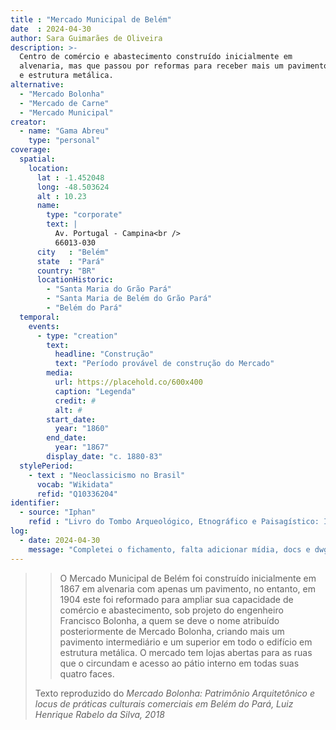 ```yaml
---
title : "Mercado Municipal de Belém"
date  : 2024-04-30
author: Sara Guimarães de Oliveira
description: >-
  Centro de comércio e abastecimento construído inicialmente em
  alvenaria, mas que passou por reformas para receber mais um pavimento
  e estrutura metálica.
alternative:
  - "Mercado Bolonha"
  - "Mercado de Carne"
  - "Mercado Municipal"
creator:
  - name: "Gama Abreu"
    type: "personal"
coverage:
  spatial:
    location:
      lat : -1.452048 
      long: -48.503624
      alt : 10.23 
      name:
        type: "corporate"
        text: |
          Av. Portugal - Campina<br />
          66013-030
      city   : "Belém"
      state  : "Pará"
      country: "BR"
      locationHistoric:
        - "Santa Maria do Grão Pará" 
        - "Santa Maria de Belém do Grão Pará"
        - "Belém do Pará"
  temporal:
    events:
      - type: "creation"
        text:
          headline: "Construção"
          text: "Período provável de construção do Mercado"
        media:
          url: https://placehold.co/600x400
          caption: "Legenda"
          credit: #
          alt: #
        start_date:
          year: "1860"
        end_date:
          year: "1867"
        display_date: "c. 1880-83"
  stylePeriod:
    - text : "Neoclassicismo no Brasil"
      vocab: "Wikidata"
      refid: "Q10336204"
identifier:
  - source: "Iphan"
    refid : "Livro do Tombo Arqueológico, Etnográfico e Paisagístico: Inscr. n.º 69, de 09/11/1977. Livro do Tombo Histórico: Inscr. n.º 460, de 09/11/1977. Livro do Tombo Belas Artes: Inscr. n.º 525, de 09/11/1977"
log:
  - date: 2024-04-30
    message: "Completei o fichamento, falta adicionar mídia, docs e dwg"
---
```


<blockquote>

>O Mercado Municipal de Belém foi construído inicialmente em 1867 em
>alvenaria com apenas um pavimento, no entanto, em 1904 este foi
>reformado para ampliar sua capacidade de comércio e abastecimento, sob
>projeto do engenheiro Francisco Bolonha, a quem se deve o nome
>atribuído posteriormente de Mercado Bolonha, criando mais um pavimento
>intermediário e um superior em todo o edifício em estrutura metálica. O
>mercado tem lojas abertas para as ruas que o circundam e acesso ao pátio
>interno em todas suas quatro faces.

  <footer class="figure-caption">Texto reproduzido
  do <cite>Mercado Bolonha: Patrimônio Arquitetônico e locus de práticas
culturais comerciais em Belém do Pará<cite>, Luiz Henrique Rabelo da Silva<cite>, 2018</footer>
</blockquote>
